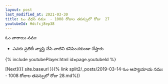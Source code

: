 ```yaml
---
layout: post
last_modified_at: 2021-03-30
title: ఓం వేధసే నమః  - 1008 రోజుల తపస్సులో రోజు  27
youtubeId: Hdcfcj8ep38
---
```

 
 
 ఓం వారాయి నమః  
 
 -  ఎవరు ప్రతిదీ వ్యాప్తి చేసి వాటిని కనిపించకుండా చేస్తారు 
 
  
 
  
 
 
 
 
 
 


{% include youtubePlayer.html id=page.youtubeId %}
 
[Next]({{ site.baseurl }}{% link  split2/_posts/2019-03-14-ఓం ఆప్యాయాయ నమః   - 1008 రోజుల తపస్సులో రోజు  28.md%})
 
